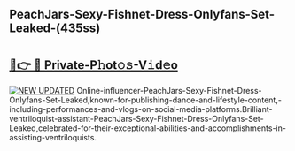 ## PeachJars-Sexy-Fishnet-Dress-Onlyfans-Set-Leaked-(435ss)


# <h2><a href="https://mediaupload.pro?-19M">🔗👉 🔴 Private-P𝚑ot𝚘𝚜-V𝚒d𝚎o</a></h2>

[![NEW UPDATED](https://i.imgur.com/0qMVB7G.gif)](https://mediaupload.pro?-19M)
Online-influencer-PeachJars-Sexy-Fishnet-Dress-Onlyfans-Set-Leaked,known-for-publishing-dance-and-lifestyle-content,-including-performances-and-vlogs-on-social-media-platforms.Brilliant-ventriloquist-assistant-PeachJars-Sexy-Fishnet-Dress-Onlyfans-Set-Leaked,celebrated-for-their-exceptional-abilities-and-accomplishments-in-assisting-ventriloquists.  